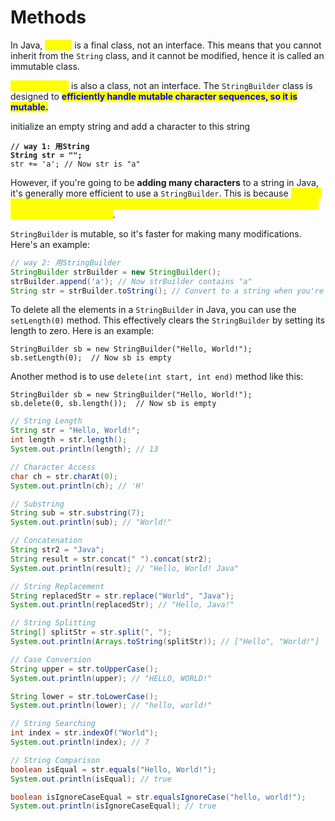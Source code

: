 # Methods

In Java, <mark style="color:yellow;">`String`</mark> is a final class, not an interface. This means that you cannot inherit from the `String` class, and it cannot be modified, hence it is called an immutable class.

<mark style="color:yellow;">`StringBuilder`</mark> is also a class, not an interface. The `StringBuilder` class is designed to <mark style="color:blue;">**efficiently handle mutable character sequences, so it is mutable.**</mark>



initialize an empty string and  add a character to this string

<pre class="language-java"><code class="lang-java"><strong>// way 1: 用String
</strong><strong>String str = "";
</strong>str += 'a'; // Now str is "a"
</code></pre>

However, if you're going to be **adding many characters** to a string in Java, it's generally more efficient to use a `StringBuilder`. This is because <mark style="color:yellow;">**strings in Java are immutable, which means a new string object is created every time a string is modified**</mark>.&#x20;

`StringBuilder` is mutable, so it's faster for making many modifications. Here's an example:

```java
// way 2: 用StringBuilder
StringBuilder strBuilder = new StringBuilder();
strBuilder.append('a'); // Now strBuilder contains "a"
String str = strBuilder.toString(); // Convert to a string when you're done building
```

To delete all the elements in a `StringBuilder` in Java, you can use the `setLength(0)` method. This effectively clears the `StringBuilder` by setting its length to zero. Here is an example:

```
StringBuilder sb = new StringBuilder("Hello, World!");
sb.setLength(0);  // Now sb is empty
```

Another method is to use `delete(int start, int end)` method like this:

```
StringBuilder sb = new StringBuilder("Hello, World!");
sb.delete(0, sb.length());  // Now sb is empty
```

```java
// String Length
String str = "Hello, World!";
int length = str.length();
System.out.println(length); // 13

// Character Access
char ch = str.charAt(0);
System.out.println(ch); // 'H'

// Substring
String sub = str.substring(7);
System.out.println(sub); // "World!"

// Concatenation
String str2 = "Java";
String result = str.concat(" ").concat(str2);
System.out.println(result); // "Hello, World! Java"

// String Replacement
String replacedStr = str.replace("World", "Java");
System.out.println(replacedStr); // "Hello, Java!"

// String Splitting
String[] splitStr = str.split(", ");
System.out.println(Arrays.toString(splitStr)); // ["Hello", "World!"]

// Case Conversion
String upper = str.toUpperCase();
System.out.println(upper); // "HELLO, WORLD!"

String lower = str.toLowerCase();
System.out.println(lower); // "hello, world!"

// String Searching
int index = str.indexOf("World");
System.out.println(index); // 7

// String Comparison
boolean isEqual = str.equals("Hello, World!");
System.out.println(isEqual); // true

boolean isIgnoreCaseEqual = str.equalsIgnoreCase("hello, world!");
System.out.println(isIgnoreCaseEqual); // true
```
